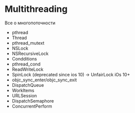 # Multithreading
Все о многопоточности

- pthread 
- Thread 
- pthread_mutext 
- NSLock
- NSRecursiveLock
- Condditions 
- pthread_cond
- ReadWriteLock 
- SpinLock (deprecated since ios 10) -> UnfairLock iOs 10+
- objc_sync_enter/objc_sync_exit
- DispatchQueue
- WorkItems
- URLSession
- DispatchSemaphore
- ConcurrentPerform

